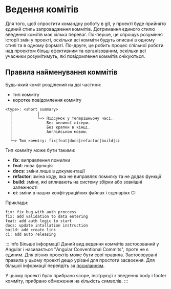 # Ведення комітів

Для того, щоб спростити командну роботу в git, у проекті буде прийнято єдиний стиль запровадження коммітів. Дотримання єдиного стилю введення комітів має кілька переваг. По-перше, це спрощує розуміння історії змін у проекті, оскільки всі комміти будуть описані в одному стилі та в одному форматі. По-друге, це робить процес спільної роботи над проектом більш ефективним та організованим, оскільки всі учасники розумітимуть, які повідомлення коммітів очікуються.

## Правила найменування коммітів

Будь-який коміт розділений на дві частини:

- тип комміту
- коротке повідомлення комміту

```
<type>: <short summary>
  │           │
  │           └─> Підсумок у теперішньому часі.
  |               Без великої літери.
  |               Без крапки в кінці.
  |               Англійською мовою.
  │
  └─> Тип комміту: fix|feat|docs|refactor|build|ci
```

Тип комміту може бути такими:

- **fix**: виправлення помилки
- **feat**: нова функція
- **docs**: зміни лише в документації
- **refactor**: зміна коду, яка не виправляє помилку та не додає функції
- **build**: зміни, які впливають на систему збірки або зовнішні залежності
- **ci**: зміни в наших конфігураційних файлах і сценаріях CI

Приклади:

```
fix: fix bug with auth proccess
fix: add validation to data entering
feat: add auth logic to start
docs: update intallation instruction
build: add create link
ci: add auto releasing
```

::: info Більше інформації
Даний вид ведення коммітів застосований у Angular і називається "Angular Conventional Commits", проте не є єдиним. Для різних проектів може бути свої правила. Застосовувані правила у цьому проекті дещо урізані для простоти засвоєння. Для більшої інформації перейдіть за [посиланням](https://gist.github.com/brianclements/841ea7bffdb01346392c).

У цьому проекті було прибрано scope, інструкції з введення body і footer комміту, прибрано обмеження на кількість символів.
:::
